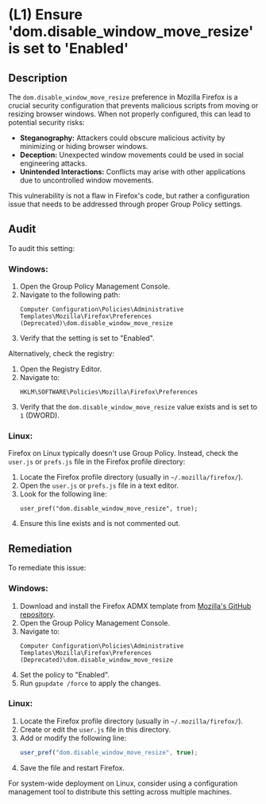 # (L1) Ensure 'dom.disable_window_move_resize' is set to 'Enabled'

## Description

The `dom.disable_window_move_resize` preference in Mozilla Firefox is a crucial security configuration that prevents malicious scripts from moving or resizing browser windows. When not properly configured, this can lead to potential security risks:

- **Steganography:** Attackers could obscure malicious activity by minimizing or hiding browser windows.
- **Deception:** Unexpected window movements could be used in social engineering attacks.
- **Unintended Interactions:** Conflicts may arise with other applications due to uncontrolled window movements.

This vulnerability is not a flaw in Firefox's code, but rather a configuration issue that needs to be addressed through proper Group Policy settings.

## Audit

To audit this setting:

### Windows:

1. Open the Group Policy Management Console.
2. Navigate to the following path:
   ```
   Computer Configuration\Policies\Administrative Templates\Mozilla\Firefox\Preferences (Deprecated)\dom.disable_window_move_resize
   ```
3. Verify that the setting is set to "Enabled".

Alternatively, check the registry:

1. Open the Registry Editor.
2. Navigate to:
   ```
   HKLM\SOFTWARE\Policies\Mozilla\Firefox\Preferences
   ```
3. Verify that the `dom.disable_window_move_resize` value exists and is set to `1` (DWORD).

### Linux:

Firefox on Linux typically doesn't use Group Policy. Instead, check the `user.js` or `prefs.js` file in the Firefox profile directory:

1. Locate the Firefox profile directory (usually in `~/.mozilla/firefox/`).
2. Open the `user.js` or `prefs.js` file in a text editor.
3. Look for the following line:
   ```
   user_pref("dom.disable_window_move_resize", true);
   ```
4. Ensure this line exists and is not commented out.

## Remediation

To remediate this issue:

### Windows:

1. Download and install the Firefox ADMX template from [Mozilla's GitHub repository](https://github.com/mozilla/policy-templates/releases).
2. Open the Group Policy Management Console.
3. Navigate to:
   ```
   Computer Configuration\Policies\Administrative Templates\Mozilla\Firefox\Preferences (Deprecated)\dom.disable_window_move_resize
   ```
4. Set the policy to "Enabled".
5. Run `gpupdate /force` to apply the changes.

### Linux:

1. Locate the Firefox profile directory (usually in `~/.mozilla/firefox/`).
2. Create or edit the `user.js` file in this directory.
3. Add or modify the following line:
   ```javascript
   user_pref("dom.disable_window_move_resize", true);
   ```
4. Save the file and restart Firefox.

For system-wide deployment on Linux, consider using a configuration management tool to distribute this setting across multiple machines.